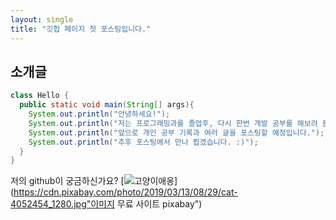 ```yaml
---
layout: single
title: "깃헙 페이지 첫 포스팅입니다."
---
```


## 소개글

```java
class Hello {
  public static void main(String[] args){
    System.out.println("안녕하세요!");
    System.out.println("저는 프로그래밍과를 졸업후, 다시 한번 개발 공부를 해보려 블로그를 만들었습니다.");
    System.out.println("앞으로 개인 공부 기록과 여러 글을 포스팅할 예정입니다.");
    System.out.println("추후 포스팅에서 만나 뵙겠습니다. :)");
  }
}
```

저의 github이 궁금하신가요?
[![고양이애옹](https://cdn.pixabay.com/photo/2019/03/13/08/29/cat-4052454_1280.jpg)](https://cdn.pixabay.com/photo/2019/03/13/08/29/cat-4052454_1280.jpg"이미지 무료 사이트 pixabay")
